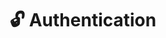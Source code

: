 ---
title: 🔓 Authentication
excerpt: ''
deprecated: false
hidden: false
link:
  new_tab: true
  url: https://docs.coingecko.com/reference/authentication
metadata:
  title: ''
  description: ''
  robots: index
next:
  description: ''
---
